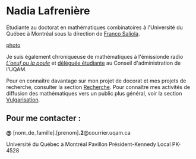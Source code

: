 # Nadia Lafrenière

Étudiante au doctorat en mathématiques combinatoires à l'Université du Québec à Montréal sous la direction de [Franco Saliola](http://lacim.uqam.ca/~saliola/).

[photo](photo_Nadia.jpg " En présentant la topologie du Cloud Gate à des élèves, à Chicago.")

Je suis également chroniqueuse de mathématiques à l'émissionde radio [_L'oeuf ou la poule_](http://www.loeufoulapoule.org) et [déléguée étudiante](http://www.ca-uqam.info) au Conseil  d'administration de l'UQAM.

Pour en connaître davantage sur mon projet de docorat et mes projets de recherche, consulter la section [Recherche](recherche). Pour connaître mes activités de diffusion des mathématiques vers un public plus général, voir la section [Vulgarisation](vulgarisation).

## Pour me contacter :

**@** [nom_de_famille].[prenom]**.2**@courrier.uqam.ca

Université du Québec à Montréal
Pavillon Président-Kennedy
Local PK-4528
